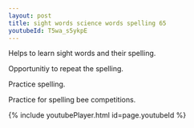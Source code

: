 ```yaml
---
layout: post
title: sight words science words spelling 65
youtubeId: T5wa_s5ykpE
---
```

 
 
Helps to learn sight words and their spelling.

Opportunitiy to repeat the spelling. 

Practice spelling. 
 
Practice for spelling bee competitions. 
 
{% include youtubePlayer.html id=page.youtubeId %}
 
 
